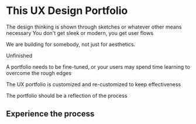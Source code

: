 # This UX Design Portfolio

The design thinking is shown through sketches or whatever other means necessary You don't get sleek or modern, you get user flows

We are building for somebody, not just for aesthetics.

Unfinished

A portfolio needs to be fine-tuned, or your users may spend time learning to overcome the rough edges

The UX portfolio is customized and re-customized to keep effectiveness

The portfolio should be a reflection of the process

## Experience the process
